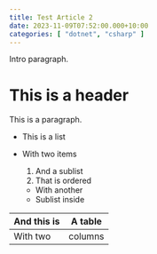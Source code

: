 ```yaml
---
title: Test Article 2
date: 2023-11-09T07:52:00.000+10:00
categories: [ "dotnet", "csharp" ]
---
```


Intro paragraph.

<!--endintro-->

# This is a header

This is a paragraph.

* This is a list
* With two items
    1. And a sublist
    2. That is ordered

    * With another
    * Sublist inside

| And this is | A table |
|-------------|---------|
| With two    | columns |